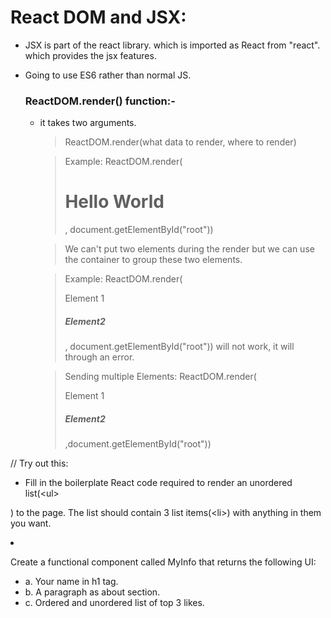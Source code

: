 # React DOM and JSX:
- JSX is part of the react library. which is imported as React from "react". which provides the jsx features.
- Going to use ES6 rather than normal JS.

    ### ReactDOM.render() function:-    
    - it takes two arguments.
        > ReactDOM.render(what data to render, where to render)

        > Example: ReactDOM.render(<h1>Hello World</h1>, document.getElementById("root")) 

        > We can't put two elements during the render but we can use the container to group these two elements. 

        > Example: ReactDOM.render(<p> Element 1</p> <h5> Element2</h5>, document.getElementById("root")) will not work, it will through an error.

        > Sending multiple Elements: ReactDOM.render(<div><p> Element 1</p> <h5> Element2</h5></div>,document.getElementById("root"))

// Try out this:

- Fill in the boilerplate React code required to render an unordered list(\<ul></ul>) to the page. The list should contain 3 list items(\<li></li>) with anything in them you want.

- Create a functional component called MyInfo that returns the following UI:
    - a. Your name in h1 tag. 
    - b. A paragraph as about section.
    - c. Ordered and unordered list of top 3 likes.



